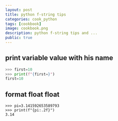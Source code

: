 ```yaml
---
layout: post
title: python f-string tips
categories: cook_python
tags: [cookbook]
image: cookbook.png
description: python f-string tips and ...
public: true
---
```


## print variable value with his name
```python
>>> first=10
>>> print(f"{first=}")
first=10
```

## format float float
```
>>> pi=3.141592653589793
>>> print(f"{pi:.2f}")
3.14
```